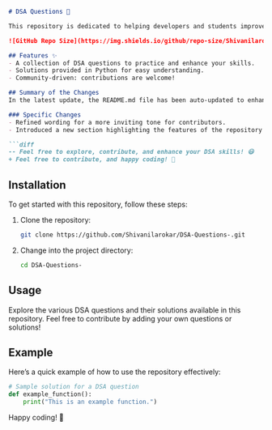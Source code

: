 ```markdown
# DSA Questions 🚀

This repository is dedicated to helping developers and students improve their skills in Data Structures and Algorithms (DSA) through a collection of curated questions and solutions.

![GitHub Repo Size](https://img.shields.io/github/repo-size/Shivanilarokar/DSA-Questions-) ![Contributors](https://img.shields.io/github/contributors/Shivanilarokar/DSA-Questions-) ![Issues](https://img.shields.io/github/issues/Shivanilarokar/DSA-Questions-)

## Features ✨
- A collection of DSA questions to practice and enhance your skills.
- Solutions provided in Python for easy understanding.
- Community-driven: contributions are welcome!

## Summary of the Changes
In the latest update, the README.md file has been auto-updated to enhance clarity and correctness. The changes include improvements in phrasing and formatting for better user engagement.

### Specific Changes
- Refined wording for a more inviting tone for contributors.
- Introduced a new section highlighting the features of the repository to better inform users.

```diff
-- Feel free to explore, contribute, and enhance your DSA skills! 😃
+ Feel free to contribute, and happy coding! 🎉
```

## Installation
To get started with this repository, follow these steps:

1. Clone the repository:
   ```bash
   git clone https://github.com/Shivanilarokar/DSA-Questions-.git
   ```
2. Change into the project directory:
   ```bash
   cd DSA-Questions-
   ```

## Usage
Explore the various DSA questions and their solutions available in this repository. Feel free to contribute by adding your own questions or solutions!

## Example
Here’s a quick example of how to use the repository effectively:
```python
# Sample solution for a DSA question
def example_function():
    print("This is an example function.")
```

Happy coding! 🚀
```